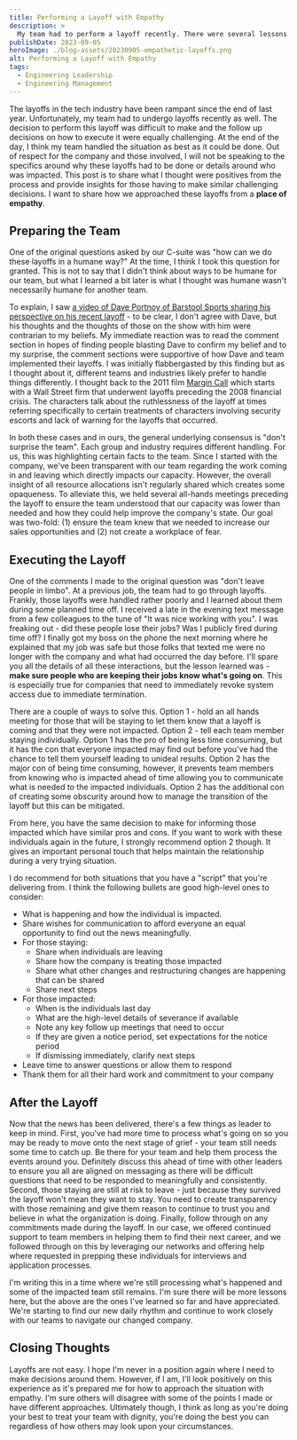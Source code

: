 ```yaml
---
title: Performing a Layoff with Empathy
description: >
  My team had to perform a layoff recently. There were several lessons and some interesting insights I gained from the situation. In this post, I'll discuss some of the lessons I learned in handling this layoff and how my organization's leaders did their best to treat everyone humanely.
publishDate: 2023-09-05
heroImage: ./blog-assets/20230905-empathetic-layoffs.png
alt: Performing a Layoff with Empathy
tags:
  - Engineering Leadership
  - Engineering Management
---
```


The layoffs in the tech industry have been rampant since the end of last year. Unfortunately, my team had to undergo layoffs recently as well. The decision to perform this layoff was difficult to make and the follow up decisions on how to execute it were equally challenging. At the end of the day, I think my team handled the situation as best as it could be done. Out of respect for the company and those involved, I will not be speaking to the specifics around why these layoffs had to be done or details around who was impacted. This post is to share what I thought were positives from the process and provide insights for those having to make similar challenging decisions. I want to share how we approached these layoffs from a **place of empathy**.

## Preparing the Team

One of the original questions asked by our C-suite was "how can we do these layoffs in a humane way?" At the time, I think I took this question for granted. This is not to say that I didn't think about ways to be humane for our team, but what I learned a bit later is what I thought was humane wasn't necessarily humane for another team.

To explain, I saw [a video of Dave Portnoy of Barstool Sports sharing his perspective on his recent layoff](https://www.youtube.com/watch?v=lmJAb7Z06xQ) - to be clear, I don't agree with Dave, but his thoughts and the thoughts of those on the show with him were contrarian to my beliefs. My immediate reaction was to read the comment section in hopes of finding people blasting Dave to confirm my belief and to my surprise, the comment sections were supportive of how Dave and team implemented their layoffs. I was initially flabbergasted by this finding but as I thought about it, different teams and industries likely prefer to handle things differently. I thought back to the 2011 film [Margin Call](https://www.imdb.com/title/tt1615147/) which starts with a Wall Street firm that underwent layoffs preceding the 2008 financial crisis. The characters talk about the ruthlessness of the layoff at times referring specifically to certain treatments of characters involving security escorts and lack of warning for the layoffs that occurred.

In both these cases and in ours, the general underlying consensus is "don't surprise the team". Each group and industry requires different handling. For us, this was highlighting certain facts to the team. Since I started with the company, we've been transparent with our team regarding the work coming in and leaving which directly impacts our capacity. However, the overall insight of all resource allocations isn't regularly shared which creates some opaqueness. To alleviate this, we held several all-hands meetings preceding the layoff to ensure the team understood that our capacity was lower than needed and how they could help improve the company's state. Our goal was two-fold: (1) ensure the team knew that we needed to increase our sales opportunities and (2) not create a workplace of fear.

## Executing the Layoff

One of the comments I made to the original question was "don't leave people in limbo". At a previous job, the team had to go through layoffs. Frankly, those layoffs were handled rather poorly and I learned about them during some planned time off. I received a late in the evening text message from a few colleagues to the tune of "It was nice working with you". I was freaking out - did these people lose their jobs? Was I publicly fired during time off? I finally got my boss on the phone the next morning where he explained that my job was safe but those folks that texted me were no longer with the company and what had occurred the day before. I'll spare you all the details of all these interactions, but the lesson learned was - **make sure people who are keeping their jobs know what's going on**. This is especially true for companies that need to immediately revoke system access due to immediate termination.

There are a couple of ways to solve this. Option 1 - hold an all hands meeting for those that will be staying to let them know that a layoff is coming and that they were not impacted. Option 2 - tell each team member staying individually. Option 1 has the pro of being less time consuming, but it has the con that everyone impacted may find out before you've had the chance to tell them yourself leading to unideal results. Option 2 has the major con of being time consuming, however, it prevents team members from knowing who is impacted ahead of time allowing you to communicate what is needed to the impacted individuals. Option 2 has the additional con of creating some obscurity around how to manage the transition of the layoff but this can be mitigated.

From here, you have the same decision to make for informing those impacted which have similar pros and cons. If you want to work with these individuals again in the future, I strongly recommend option 2 though. It gives an important personal touch that helps maintain the relationship during a very trying situation.

I do recommend for both situations that you have a "script" that you're delivering from. I think the following bullets are good high-level ones to consider:

- What is happening and how the individual is impacted.
- Share wishes for communication to afford everyone an equal opportunity to find out the news meaningfully.
- For those staying:
  - Share when individuals are leaving
  - Share how the company is treating those impacted
  - Share what other changes and restructuring changes are happening that can be shared
  - Share next steps
- For those impacted:
  - When is the individuals last day
  - What are the high-level details of severance if available
  - Note any key follow up meetings that need to occur
  - If they are given a notice period, set expectations for the notice period
  - If dismissing immediately, clarify next steps
- Leave time to answer questions or allow them to respond
- Thank them for all their hard work and commitment to your company

## After the Layoff

Now that the news has been delivered, there's a few things as leader to keep in mind. First, you've had more time to process what's going on so you may be ready to move onto the next stage of grief - your team still needs some time to catch up. Be there for your team and help them process the events around you. Definitely discuss this ahead of time with other leaders to ensure you all are aligned on messaging as there will be difficult questions that need to be responded to meaningfully and consistently. Second, those staying are still at risk to leave - just because they survived the layoff won't mean they want to stay. You need to create transparency with those remaining and give them reason to continue to trust you and believe in what the organization is doing. Finally, follow through on any commitments made during the layoff. In our case, we offered continued support to team members in helping them to find their next career, and we followed through on this by leveraging our networks and offering help where requested in prepping these individuals for interviews and application processes.

I'm writing this in a time where we're still processing what's happened and some of the impacted team still remains. I'm sure there will be more lessons here, but the above are the ones I've learned so far and have appreciated. We're starting to find our new daily rhythm and continue to work closely with our teams to navigate our changed company.

## Closing Thoughts

Layoffs are not easy. I hope I'm never in a position again where I need to make decisions around them. However, if I am, I'll look positively on this experience as it's prepared me for how to approach the situation with empathy. I'm sure others will disagree with some of the points I made or have different approaches. Ultimately though, I think as long as you're doing your best to treat your team with dignity, you're doing the best you can regardless of how others may look upon your circumstances.
